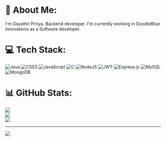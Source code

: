 # 💫 About Me:
I'm Gayathri Prriya. Backend developer. I'm currently working in DoodleBlue Innovations as a Software developer.


# 💻 Tech Stack:
![Java](https://img.shields.io/badge/java-%23ED8B00.svg?style=for-the-badge&logo=java&logoColor=white) ![CSS3](https://img.shields.io/badge/css3-%231572B6.svg?style=for-the-badge&logo=css3&logoColor=white) ![JavaScript](https://img.shields.io/badge/javascript-%23323330.svg?style=for-the-badge&logo=javascript&logoColor=%23F7DF1E) ![C](https://img.shields.io/badge/c-%2300599C.svg?style=for-the-badge&logo=c&logoColor=white) ![NodeJS](https://img.shields.io/badge/node.js-6DA55F?style=for-the-badge&logo=node.js&logoColor=white) ![JWT](https://img.shields.io/badge/JWT-black?style=for-the-badge&logo=JSON%20web%20tokens) ![Express.js](https://img.shields.io/badge/express.js-%23404d59.svg?style=for-the-badge&logo=express&logoColor=%2361DAFB) ![MySQL](https://img.shields.io/badge/mysql-%2300f.svg?style=for-the-badge&logo=mysql&logoColor=white) ![MongoDB](https://img.shields.io/badge/MongoDB-%234ea94b.svg?style=for-the-badge&logo=mongodb&logoColor=white)
# 📊 GitHub Stats:
![](https://github-readme-stats.vercel.app/api?username=GayathriPrriyaDoodleblue&theme=radical&hide_border=false&include_all_commits=true&count_private=true)<br/>
![](https://github-readme-streak-stats.herokuapp.com/?user=GayathriPrriyaDoodleblue&theme=radical&hide_border=false)<br/>
![](https://github-readme-stats.vercel.app/api/top-langs/?username=GayathriPrriyaDoodleblue&theme=radical&hide_border=false&include_all_commits=true&count_private=true&layout=compact)

---
[![](https://visitcount.itsvg.in/api?id=GayathriPrriyaDoodleblue&icon=0&color=0)](https://visitcount.itsvg.in)

<!-- Proudly created with GPRM ( https://gprm.itsvg.in ) -->
